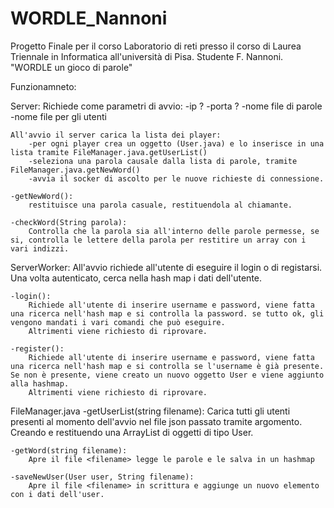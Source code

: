 # WORDLE_Nannoni
 Progetto Finale per il corso Laboratorio di reti presso il corso di Laurea Triennale in Informatica all'università di Pisa. Studente F. Nannoni. "WORDLE un gioco di parole"


Funzionamneto:

Server:
    Richiede come parametri di avvio:
        -ip ?
        -porta ?
        -nome file di parole
        -nome file per gli utenti


    All'avvio il server carica la lista dei player:
        -per ogni player crea un oggetto (User.java) e lo inserisce in una lista tramite FileManager.java.getUserList()
        -seleziona una parola causale dalla lista di parole, tramite FileManager.java.getNewWord()
        -avvia il socker di ascolto per le nuove richieste di connessione.

    -getNewWord():
        restituisce una parola casuale, restituendola al chiamante.

    -checkWord(String parola):
        Controlla che la parola sia all'interno delle parole permesse, se si, controlla le lettere della parola per restitire un array con i vari indizzi.

ServerWorker:
    All'avvio richiede all'utente di eseguire il login o di registarsi. Una volta autenticato, cerca nella hash map i dati dell'utente.


    -login():
        Richiede all'utente di inserire username e password, viene fatta una ricerca nell'hash map e si controlla la password. se tutto ok, gli vengono mandati i vari comandi che può eseguire.
        Altrimenti viene richiesto di riprovare.

    -register():
        Richiede all'utente di inserire username e password, viene fatta una ricerca nell'hash map e si controlla se l'username è già presente. Se non è presente, viene creato un nuovo oggetto User e viene aggiunto alla hashmap.
        Altrimenti viene richiesto di riprovare.

FileManager.java
    -getUserList(string filename):
        Carica tutti gli utenti presenti al momento dell'avvio nel file json passato tramite argomento. 
        Creando e restituendo una ArrayList di oggetti di tipo User.

    -getWord(string filename):
        Apre il file <filename> legge le parole e le salva in un hashmap

    -saveNewUser(User user, String filename):
        Apre il file <filename> in scrittura e aggiunge un nuovo elemento con i dati dell'user.